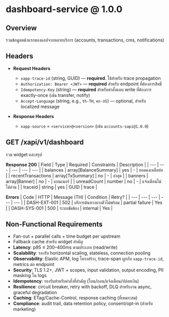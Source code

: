 # dashboard-service @ 1.0.0

## Overview

รวมข้อมูลหน้าแรกของแอปจากหลายบริการ (accounts, transactions, cms, notifications)

## Headers


- **Request Headers**
  - `xapp-trace-id` (string, GUID) — **required**. ใช้สำหรับ trace propagation
  - `Authorization: Bearer <JWT>` — **required** สำหรับ endpoint ที่ต้องการสิทธิ์
  - `Idempotency-Key` (string) — **required** สำหรับคำสั่งแบบ write ที่ต้องการ exactly-once (เช่น transfer, notify)
  - `Accept-Language` (string, e.g., `th-TH`, `en-US`) — optional, สำหรับ localized message

- **Response Headers**
  - `xapp-source` = `<service>@<version>` (เช่น `accounts-sapi@1.0.0`)


## GET /xapi/v1/dashboard

รวม widget และสรุป

**Response 200**
| Field | Type | Required | Constraints | Description |
| --- | --- | --- | --- | --- |
| balances | array[BalanceSummary] | yes | - | ยอดคงเหลือย่อ |
| recentTransactions | array[TxSummary] | no | - | ล่าสุด |
| banners | array[Banner] | no | - | แบนเนอร์ |
| unreadCount | number | no | - | แจ้งเตือนไม่ได้อ่าน |
| traceid | string | yes | GUID | trace |



**Errors**
| Code | HTTP | Message (TH) | Condition | Retry? |
| --- | --- | --- | --- | --- |
| DASH-EXT-001 | 502 | บริการต้นทางบางตัวไม่พร้อม | partial failure | Yes |
| DASH-SYS-001 | 500 | ระบบขัดข้อง | internal | Yes |



## Non-Functional Requirements

- Fan-out + parallel calls + time budget per upstream
- Fallback cache สำหรับ widget สำคัญ
- **Latency**: p95 ≤ 200–400ms ตามประเภท (read/write)
- **Scalability**: รองรับ horizontal scaling, stateless, connection pooling
- **Observability**: Elastic APM, log โครงสร้าง, trace-span ผูกกับ `xapp-trace-id`, metrics ต่อ endpoint
- **Security**: TLS 1.2+, JWT + scopes, input validation, output encoding, PII masking ใน logs
- **Idempotency**: รองรับสำหรับคำสั่งที่สำคัญ (โอน/ถอน/แจ้งเตือน/ปล่อยเงิน)
- **Resilience**: circuit breaker, retry with backoff, DLQ สำหรับงาน async, graceful degradation
- **Caching**: ETag/Cache-Control, response caching (ที่เหมาะสม)
- **Compliance**: audit trail, data retention policy, consent/opt-in (สำหรับ marketing)


